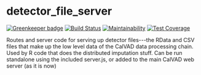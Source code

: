 # detector_file_server


[![Greenkeeper badge](https://badges.greenkeeper.io/jmarca/detector_file_server.svg)](https://greenkeeper.io/)
[![Build Status](https://travis-ci.org/jmarca/detector_file_server.svg?branch=master)](https://travis-ci.org/jmarca/detector_file_server)
[![Maintainability](https://api.codeclimate.com/v1/badges/7161f79c022250227a9d/maintainability)](https://codeclimate.com/github/jmarca/detector_file_server/maintainability)
[![Test Coverage](https://api.codeclimate.com/v1/badges/7161f79c022250227a9d/test_coverage)](https://codeclimate.com/github/jmarca/detector_file_server/test_coverage)


Routes and server code for serving up detector files---the RData and
CSV files that make up the low level data of the CalVAD data
processing chain.  Used by R code that does the distributed imputation
stuff. Can be run standalone using the included server.js, or added to
the main CalVAD web server (as it is now)
